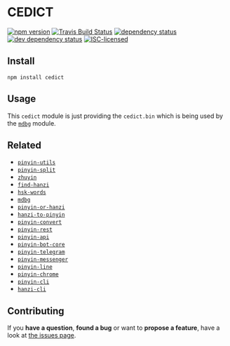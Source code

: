 # CEDICT

[![npm version](https://img.shields.io/npm/v/cedict.svg)](https://www.npmjs.com/package/cedict)
[![Travis Build Status](https://travis-ci.org/pepebecker/cedict.svg)](https://travis-ci.org/pepebecker/cedict)
[![dependency status](https://img.shields.io/david/pepebecker/cedict.svg)](https://david-dm.org/pepebecker/cedict)
[![dev dependency status](https://img.shields.io/david/dev/pepebecker/cedict.svg)](https://david-dm.org/pepebecker/cedict#info=devDependencies)
[![ISC-licensed](https://img.shields.io/github/license/pepebecker/cedict.svg)](https://opensource.org/licenses/isc)

## Install

```shell
npm install cedict
```

## Usage

This `cedict` module is just providing the `cedict.bin` which is being used by the [`mdbg`](https://github.com/pepebecker/mdbg) module.

## Related

- [`pinyin-utils`](https://github.com/pepebecker/pinyin-utils)
- [`pinyin-split`](https://github.com/pepebecker/pinyin-split)
- [`zhuyin`](https://github.com/pepebecker/zhuyin)
- [`find-hanzi`](https://github.com/pepebecker/find-hanzi)
- [`hsk-words`](https://github.com/pepebecker/hsk-words)
- [`mdbg`](https://github.com/pepebecker/mdbg)
- [`pinyin-or-hanzi`](https://github.com/pepebecker/pinyin-or-hanzi)
- [`hanzi-to-pinyin`](https://github.com/pepebecker/hanzi-to-pinyin)
- [`pinyin-convert`](https://github.com/pepebecker/pinyin-convert)
- [`pinyin-rest`](https://github.com/pepebecker/pinyin-rest)
- [`pinyin-api`](https://github.com/pepebecker/pinyin-api)
- [`pinyin-bot-core`](https://github.com/pepebecker/pinyin-bot-core)
- [`pinyin-telegram`](https://github.com/pepebecker/pinyin-telegram)
- [`pinyin-messenger`](https://github.com/pepebecker/pinyin-messenger)
- [`pinyin-line`](https://github.com/pepebecker/pinyin-line)
- [`pinyin-chrome`](https://github.com/pepebecker/pinyin-chrome)
- [`pinyin-cli`](https://github.com/pepebecker/pinyin-cli)
- [`hanzi-cli`](https://github.com/pepebecker/hanzi-cli)

## Contributing

If you **have a question**, **found a bug** or want to **propose a feature**, have a look at [the issues page](https://github.com/pepebecker/cedict/issues).
